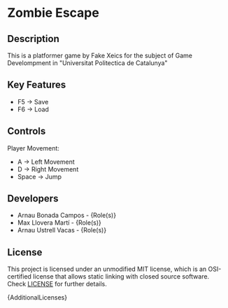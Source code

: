# Zombie Escape

## Description

This is a platformer game by Fake Xeics for the subject
of Game Develompment in "Universitat Politectica de Catalunya"

## Key Features

- F5 -> Save
- F6 -> Load

## Controls

 Player Movement:
- A -> Left Movement
- D -> Right Movement
- Space -> Jump

## Developers

 - Arnau Bonada Campos - {Role(s)}
 - Max Llovera Martí - {Role(s)}
 - Arnau Ustrell Vacas - {Role(s)}

## License

This project is licensed under an unmodified MIT license, which is an OSI-certified license that allows static linking with closed source software. Check [LICENSE](LICENSE) for further details.

{AdditionalLicenses}
